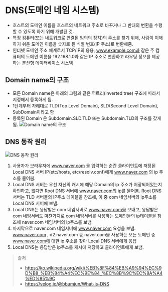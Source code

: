 # DNS(도메인 네임 시스템)

- 호스트의 도메인 이름을 호스트의 네트워크 주소로 바꾸거나 그 반대의 변환을 수행할 수 있도록 하기 위해 개발된 것.
- 특정 컴퓨터(또는 네트워크로 연결된 임의의 장치)의 주소를 찾기 위해, 사람이 이해하기 쉬운 도메인 이름을 숫자로 된 식별 번호(IP 주소)로 변환해줌.
- 인터넷 도메인 주소 체계로서 TCP/IP의 응용, www.example.com과 같은 주 컴퓨터의 도메인 이름을 192.168.1.0과 같은 IP 주소로 변환하고 라우팅 정보를 제공하는 분산형 데이터베이스 시스템

## Domain name의 구조

- 모든 Domain name은 아래의 그림과 같은 역트리(inverted tree) 구조에 따라서 지정해서 등록하게 됨.
- 1단계부터 차례대로 TLD(Top Level Domain), SLD(Second Level Domain), SubDomain이라고 함
- 등록된 Domain 은 Subdomain.SLD.TLD 또는 Subdomain.TLD의 구조를 갖게 됨.
  ![Domain name의 구조](https://media.vlpt.us/images/bbumjun/post/3595c2ac-5cb9-4d60-8e40-c87c771df939/image.png)

## DNS 동작 원리

![DNS 동작 원리](https://media.vlpt.us/images/bbumjun/post/7fb1b222-644f-4401-b9ea-511818f5b678/image.png)

1. 사용자가 브라우저에 www.naver.com 을 입력하는 순간 클라이언트에 저장된 Local DNS 서버 IP(etc/hosts, etc/resolv.conf)에게 www.naver.com 의 ip 주소를 물어봄.
2. Local DNS 서버는 우선 자신의 캐시에 해당 Domain의 ip 주소가 저장되어있는지 확인하고, 없다면 Root DNS 서버에 www.naver.com의 ip를 물어봄.
   Root DNS 서버는 TLD 서버들의 IP주소 테이블을 참조해, 이 중 com 네임서버의 ip주소를 Local DNS 서버에 보냄.
3. Local DNS는 응답받은 com 네임서버로 www.naver.com을 보내고, 응답받은 com 네임서버도 마찬가지로 com 네임서버를 사용하는 도메인들의 ip테이블을 참조해 naver.com 네임서버의 ip주소를 보냄.
4. 마지막으로 naver.com 네임서버에 www.naver.com 요청을 보냄. www.naver.com , d2.naver.com 등 naver.com을 사용하는 모든 도메인 중 www.naver.com에 대한 ip 주소를 찾아 Local DNS 서버에게 응답
5. Local DNS는 응답받은 ip주소를 캐시에 저장하고 클라이언트에게 보냄.

> 출처
>
> - https://ko.wikipedia.org/wiki/%EB%8F%84%EB%A9%94%EC%9D%B8_%EB%84%A4%EC%9E%84_%EC%8B%9C%EC%8A%A4%ED%85%9C
> - https://velog.io/@bbumjun/What-is-DNS
